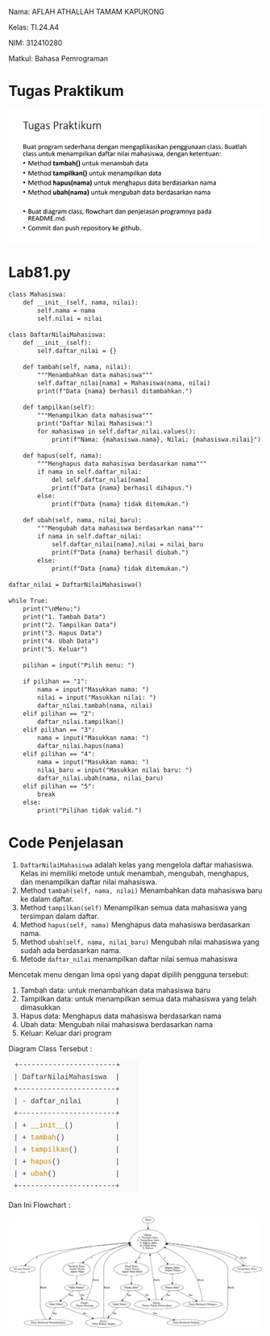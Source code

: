 Nama: AFLAH ATHALLAH TAMAM KAPUKONG

Kelas: TI.24.A4

NIM: 312410280

Matkul: Bahasa Pemrograman

# Tugas Praktikum

![gambar](https://github.com/andreanbadeh/Lab-8/blob/6141c6755f7448e4dd928e0b84d74815edfd8df9/Images/Screenshot%202024-12-08%20075910.png)

# Lab81.py
```
class Mahasiswa:
    def __init__(self, nama, nilai):
        self.nama = nama
        self.nilai = nilai

class DaftarNilaiMahasiswa:
    def __init__(self):
        self.daftar_nilai = {}

    def tambah(self, nama, nilai):
        """Menambahkan data mahasiswa"""
        self.daftar_nilai[nama] = Mahasiswa(nama, nilai)
        print(f"Data {nama} berhasil ditambahkan.")

    def tampilkan(self):
        """Menampilkan data mahasiswa"""
        print("Daftar Nilai Mahasiswa:")
        for mahasiswa in self.daftar_nilai.values():
            print(f"Nama: {mahasiswa.nama}, Nilai: {mahasiswa.nilai}")

    def hapus(self, nama):
        """Menghapus data mahasiswa berdasarkan nama"""
        if nama in self.daftar_nilai:
            del self.daftar_nilai[nama]
            print(f"Data {nama} berhasil dihapus.")
        else:
            print(f"Data {nama} tidak ditemukan.")

    def ubah(self, nama, nilai_baru):
        """Mengubah data mahasiswa berdasarkan nama"""
        if nama in self.daftar_nilai:
            self.daftar_nilai[nama].nilai = nilai_baru
            print(f"Data {nama} berhasil diubah.")
        else:
            print(f"Data {nama} tidak ditemukan.")
            
daftar_nilai = DaftarNilaiMahasiswa()

while True:
    print("\nMenu:")
    print("1. Tambah Data")
    print("2. Tampilkan Data")
    print("3. Hapus Data")
    print("4. Ubah Data")
    print("5. Keluar")

    pilihan = input("Pilih menu: ")

    if pilihan == "1":
        nama = input("Masukkan nama: ")
        nilai = input("Masukkan nilai: ")
        daftar_nilai.tambah(nama, nilai)
    elif pilihan == "2":
        daftar_nilai.tampilkan()
    elif pilihan == "3":
        nama = input("Masukkan nama: ")
        daftar_nilai.hapus(nama)
    elif pilihan == "4":
        nama = input("Masukkan nama: ")
        nilai_baru = input("Masukkan nilai baru: ")
        daftar_nilai.ubah(nama, nilai_baru)
    elif pilihan == "5":
        break
    else:
        print("Pilihan tidak valid.")
```
# Code Penjelasan
1. `DaftarNilaiMahasiswa` adalah kelas yang mengelola daftar mahasiswa. Kelas ini memiliki metode untuk menambah, mengubah, menghapus, dan menampilkan daftar nilai mahasiswa.
2.  Method `tambah(self, nama, nilai)` Menambahkan data mahasiswa baru ke dalam daftar.
3.  Method `tampilkan(self)` Menampilkan semua data mahasiswa yang tersimpan dalam daftar.
4.  Method `hapus(self, nama)` Menghapus data mahasiswa berdasarkan nama.
5.  Method `ubah(self, nama, nilai_baru)` Mengubah nilai mahasiswa yang sudah ada berdasarkan nama.
6.  Metode `daftar_nilai` menampilkan daftar nilai semua mahasiswa

Mencetak menu dengan lima opsi yang dapat dipilih pengguna tersebut:
1. Tambah data: untuk menambahkan data mahasiswa baru
2. Tampilkan data: untuk menampilkan semua data mahasiswa yang telah dimasukkan
3. Hapus data: Menghapus data mahasiswa berdasarkan nama
4. Ubah data: Mengubah nilai mahasiswa berdasarkan nama
5. Keluar: Keluar dari program

Diagram Class Tersebut :

![gambar](https://github.com/andreanbadeh/Lab-8/blob/d23adec296d1bd226c228ebba55416ebc5b01b21/Images/Screenshot%20from%202024-12-08%2020-29-58.png)

Dan Ini Flowchart : 

![gambar](https://github.com/andreanbadeh/Lab-8/blob/d23adec296d1bd226c228ebba55416ebc5b01b21/Images/flowchart_mahasiswa.png)
